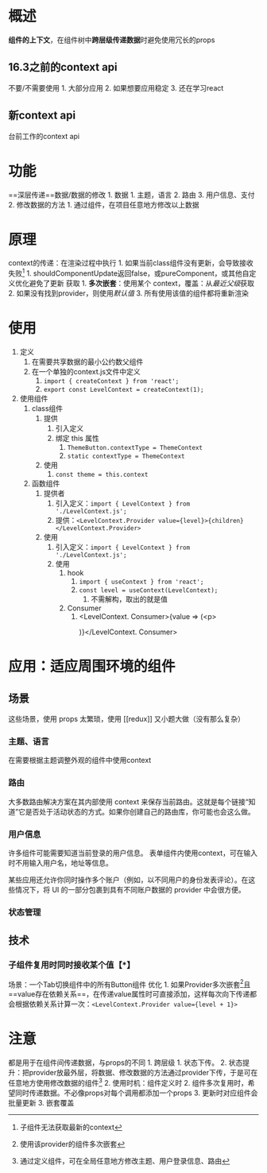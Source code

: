 # 概述 
**组件的上下文**，在组件树中**跨层级传递数据**时避免使用冗长的props
## 16.3之前的context api
不要/不需要使用
	1. 大部分应用
	2. 如果想要应用稳定
	3. 还在学习react
## 新context api
台前工作的context api
# 功能
==深层传递==数据/数据的修改
	1. 数据
		1. 主题，语言
		2. 路由
		3. 用户信息、支付
	2. 修改数据的方法
		1. 通过组件，在项目任意地方修改以上数据
# 原理
context的传递：在渲染过程中执行
	1. 如果当前class组件没有更新，会导致接收失败[^1] 
		1. shouldComponentUpdate返回false，或pureComponent，或其他自定义优化避免了更新
获取
	1. **多次嵌套**：使用某个 context，覆盖：从*最近父级*获取
	2. 如果没有找到provider，则使用*默认值* 
	3. 所有使用该值的组件都将重新渲染
# 使用
1. 定义
	1. 在需要共享数据的最小公约数父组件
	2. 在一个单独的context.js文件中定义
		1. `import { createContext } from 'react';` 
		2. `export const LevelContext = createContext(1);` 
2. 使用组件
	1. class组件
		1. 提供
			1. 引入定义
			2. 绑定 this 属性
				1. `ThemeButton.contextType = ThemeContext` 
				2.  `static contextType = ThemeContext` 
		2. 使用
			1. `const theme = this.context`
	2. 函数组件
		1. 提供者
			1. 引入定义：`import { LevelContext } from './LevelContext.js';` 
			2. 提供：`<LevelContext.Provider value={level}>{children}</LevelContext.Provider>` 
		2. 使用
			1. 引入定义：`import { LevelContext } from './LevelContext.js';` 
			2. 使用
				1.  hook
					1. `import { useContext } from 'react';` 
					2. `const level = useContext(LevelContext);` 
						1. 不需解构，取出的就是值
				2.  Consumer
					1. \<LevelContext. Consumer>{value => (\<p></p>)}</LevelContext. Consumer>
# 应用：适应周围环境的组件
## 场景
这些场景，使用 props 太繁琐，使用 [[redux]] 又小题大做（没有那么复杂）
### 主题、语言
在需要根据主题调整外观的组件中使用context
### 路由
大多数路由解决方案在其内部使用 context 来保存当前路由。这就是每个链接“知道”它是否处于活动状态的方式。如果你创建自己的路由库，你可能也会这么做。
### 用户信息
许多组件可能需要知道当前登录的用户信息。
	表单组件内使用context，可在输入时不用输入用户名，地址等信息。

某些应用还允许你同时操作多个账户（例如，以不同用户的身份发表评论）。在这些情况下，将 UI 的一部分包裹到具有不同账户数据的 provider 中会很方便。
### 状态管理
## 技术
### 子组件复用时同时接收某个值【\*】
场景：一个Tab切换组件中的所有Button组件
优化
	1. 如果Provider多次嵌套[^2]且==value存在依赖关系==，在传递value属性时可直接添加，这样每次向下传递都会根据依赖关系计算一次：`<LevelContext.Provider value={level + 1}>` 
# 注意
都是用于在组件间传递数据，与props的不同
	1. 跨层级
		1. 状态下传。
		2. 状态提升：把provider放最外层，将数据、修改数据的方法通过provider下传，于是可在任意地方使用修改数据的组件[^3] 
	2. 使用时机：组件定义时
		2. 组件多次复用时，希望同时传递数据。不必像props对每个调用都添加一个props
		3. 更新时对应组件会批量更新
	3. 嵌套覆盖

[^1]: 子组件无法获取最新的context
[^2]: 使用该provider的组件多次嵌套
[^3]: 通过定义组件，可在全局任意地方修改主题、用户登录信息、路由